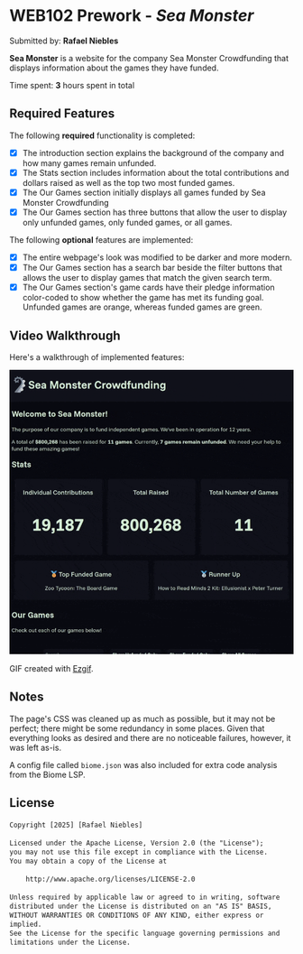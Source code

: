 # WEB102 Prework - *Sea Monster*

Submitted by: **Rafael Niebles**

**Sea Monster** is a website for the company Sea Monster Crowdfunding that displays information about the games they have funded.

Time spent: **3** hours spent in total

## Required Features

The following **required** functionality is completed:

* [x] The introduction section explains the background of the company and how many games remain unfunded.
* [x] The Stats section includes information about the total contributions and dollars raised as well as the top two most funded games.
* [x] The Our Games section initially displays all games funded by Sea Monster Crowdfunding
* [x] The Our Games section has three buttons that allow the user to display only unfunded games, only funded games, or all games.

The following **optional** features are implemented:

* [x] The entire webpage's look was modified to be darker and more modern.
* [x] The Our Games section has a search bar beside the filter buttons that allows the user to display games that match the given search term. 
* [x] The Our Games section's game cards have their pledge information color-coded to show whether the game has met its funding goal. Unfunded games are orange, whereas funded games are green.

## Video Walkthrough

Here's a walkthrough of implemented features:

<img src="./github/demo.gif" title='Video Walkthrough' width='' alt='Video Walkthrough' />

GIF created with [Ezgif](https://ezgif.com/).  

## Notes

The page's CSS was cleaned up as much as possible, but it may not be perfect; there might be some redundancy in some places. Given that everything looks as desired and there are no noticeable failures, however, it was left as-is.

A config file called `biome.json` was also included for extra code analysis from the Biome LSP.

## License

    Copyright [2025] [Rafael Niebles]

    Licensed under the Apache License, Version 2.0 (the "License");
    you may not use this file except in compliance with the License.
    You may obtain a copy of the License at

        http://www.apache.org/licenses/LICENSE-2.0

    Unless required by applicable law or agreed to in writing, software
    distributed under the License is distributed on an "AS IS" BASIS,
    WITHOUT WARRANTIES OR CONDITIONS OF ANY KIND, either express or implied.
    See the License for the specific language governing permissions and
    limitations under the License.
